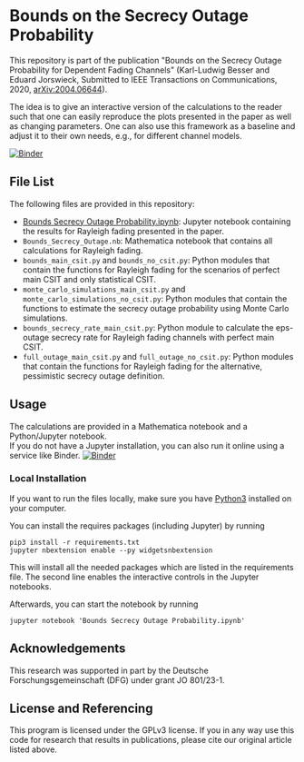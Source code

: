 # Bounds on the Secrecy Outage Probability

This repository is part of the publication "Bounds on the Secrecy Outage
Probability for Dependent Fading Channels" (Karl-Ludwig Besser and Eduard
Jorswieck, Submitted to IEEE Transactions on Communications, 2020,
[arXiv:2004.06644](https://arxiv.org/abs/2004.06644)).

The idea is to give an interactive version of the calculations to the reader
such that one can easily reproduce the plots presented in the paper as well as
changing parameters. One can also use this framework as a baseline and adjust
it to their own needs, e.g., for different channel models.

[![Binder](https://mybinder.org/badge_logo.svg)](https://mybinder.org/v2/gl/klb2%2Fbounds-secrecy-outage/master?filepath=Bounds%20Secrecy%20Outage%20Probability.ipynb)

## File List
The following files are provided in this repository:

* [Bounds Secrecy Outage Probability.ipynb](https://mybinder.org/v2/gl/klb2%2Fbounds-secrecy-outage/master?filepath=Bounds%20Secrecy%20Outage%20Probability.ipynb):
  Jupyter notebook containing the results for Rayleigh fading presented in the
  paper.
* `Bounds_Secrecy_Outage.nb`: Mathematica notebook that contains all
  calculations for Rayleigh fading.
* `bounds_main_csit.py` and `bounds_no_csit.py`: Python modules that contain
  the functions for Rayleigh fading for the scenarios of perfect main CSIT and
  only statistical CSIT.
* `monte_carlo_simulations_main_csit.py` and
  `monte_carlo_simulations_no_csit.py`: Python modules that contain the
  functions to estimate the secrecy outage probability using Monte Carlo
  simulations.
* `bounds_secrecy_rate_main_csit.py`: Python module to calculate the eps-outage
  secrecy rate for Rayleigh fading channels with perfect main CSIT.
* `full_outage_main_csit.py` and `full_outage_no_csit.py`: Python modules that
  contain the functions for Rayleigh fading for the alternative, pessimistic
  secrecy outage definition.


## Usage
The calculations are provided in a Mathematica notebook and a Python/Jupyter
notebook.  
If you do not have a Jupyter installation, you can also run it online using a
service like Binder.
[![Binder](https://mybinder.org/badge_logo.svg)](https://mybinder.org/v2/gl/klb2%2Fbounds-secrecy-outage/master?filepath=Bounds%20Secrecy%20Outage%20Probability.ipynb)

### Local Installation
If you want to run the files locally, make sure you have 
[Python3](https://www.python.org/downloads/) installed on your computer.

You can install the requires packages (including Jupyter) by running
```
pip3 install -r requirements.txt
jupyter nbextension enable --py widgetsnbextension
```
This will install all the needed packages which are listed in the requirements 
file. The second line enables the interactive controls in the Jupyter
notebooks.

Afterwards, you can start the notebook by running
```
jupyter notebook 'Bounds Secrecy Outage Probability.ipynb'
```


## Acknowledgements
This research was supported in part by the Deutsche Forschungsgemeinschaft
(DFG) under grant JO 801/23-1.


## License and Referencing
This program is licensed under the GPLv3 license. If you in any way use this
code for research that results in publications, please cite our original
article listed above.

